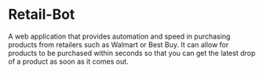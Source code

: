 # Retail-Bot
A web application that provides automation and speed in purchasing products from retailers such as Walmart or Best Buy. It can allow for products to be purchased within seconds so that you can get the latest drop of a product as soon as it comes out.
